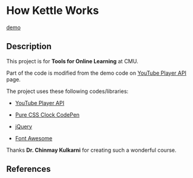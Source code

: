 # How Kettle Works
[demo](https://dakotadong.github.io/TOL-Kettle/TOL-Kettle/index.html)

## Description

This project is for **Tools for Online Learning** at CMU.

Part of the code is modified from the demo code on [YouTube Player API](https://developers.google.com/youtube/iframe_api_reference) page.

The project uses these following codes/libraries:

- [YouTube Player API](https://developers.google.com/youtube/iframe_api_reference)

- [Pure CSS Clock CodePen](https://codepen.io/MyXoToD/pen/psLen)

- [jQuery](https://jquery.com/)

- [Font Awesome](https://fontawesome.com/)


Thanks **Dr. Chinmay Kulkarni** for creating such a wonderful course.

## References


